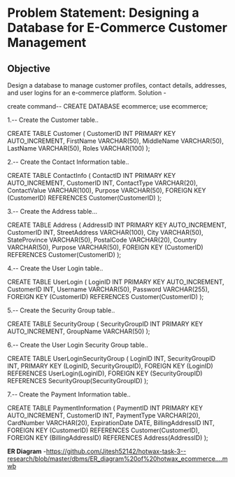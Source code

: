 # Problem Statement: Designing a Database for E-Commerce Customer Management

## Objective
Design a database to manage customer profiles, contact details, addresses, and user logins for an e-commerce platform.
Solution -

 create command--
   CREATE DATABASE ecommerce;
   use ecommerce;
   
 1.-- Create the Customer table..
 
CREATE TABLE Customer (
    CustomerID INT PRIMARY KEY AUTO_INCREMENT,
    FirstName VARCHAR(50),
    MiddleName VARCHAR(50),
    LastName VARCHAR(50),
    Roles VARCHAR(100)
);
  
2.-- Create the Contact Information table..

CREATE TABLE ContactInfo (
    ContactID INT PRIMARY KEY AUTO_INCREMENT,
    CustomerID INT,
    ContactType VARCHAR(20),
    ContactValue VARCHAR(100),
    Purpose VARCHAR(50),
    FOREIGN KEY (CustomerID) REFERENCES Customer(CustomerID)
);


3.-- Create the Address table...

CREATE TABLE Address (
    AddressID INT PRIMARY KEY AUTO_INCREMENT,
    CustomerID INT,
    StreetAddress VARCHAR(100),
    City VARCHAR(50),
    StateProvince VARCHAR(50),
    PostalCode VARCHAR(20),
    Country VARCHAR(50),
    Purpose VARCHAR(50),
    FOREIGN KEY (CustomerID) REFERENCES Customer(CustomerID)
);


4.-- Create the User Login table..

CREATE TABLE UserLogin (
    LoginID INT PRIMARY KEY AUTO_INCREMENT,
    CustomerID INT,
    Username VARCHAR(50),
    Password VARCHAR(255),
    FOREIGN KEY (CustomerID) REFERENCES Customer(CustomerID)
);

5.-- Create the Security Group table..

CREATE TABLE SecurityGroup (
    SecurityGroupID INT PRIMARY KEY AUTO_INCREMENT,
    GroupName VARCHAR(50)
);

6.-- Create the User Login Security Group table..

CREATE TABLE UserLoginSecurityGroup (
    LoginID INT,
    SecurityGroupID INT,
    PRIMARY KEY (LoginID, SecurityGroupID),
    FOREIGN KEY (LoginID) REFERENCES UserLogin(LoginID),
    FOREIGN KEY (SecurityGroupID) REFERENCES SecurityGroup(SecurityGroupID)
);

7.-- Create the Payment Information table..

CREATE TABLE PaymentInformation (
    PaymentID INT PRIMARY KEY AUTO_INCREMENT,
    CustomerID INT,
    PaymentType VARCHAR(20),
    CardNumber VARCHAR(20),
    ExpirationDate DATE,
    BillingAddressID INT,
    FOREIGN KEY (CustomerID) REFERENCES Customer(CustomerID),
    FOREIGN KEY (BillingAddressID) REFERENCES Address(AddressID)
);

 **ER Diagram**
    -https://github.com/Jitesh52142/hotwax-task-3--research/blob/master/dbms/ER_diagram%20of%20hotwax_ecommerce....mwb


